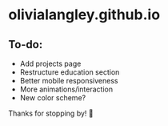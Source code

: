 # olivialangley.github.io

## To-do:
* Add projects page
* Restructure education section
* Better mobile responsiveness
* More animations/interaction
* New color scheme?

Thanks for stopping by! 👋